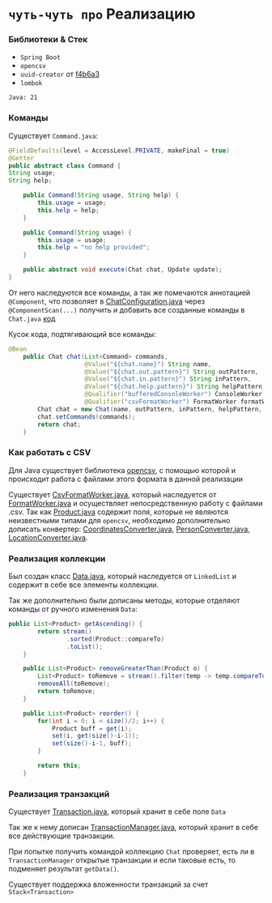 # `чуть-чуть про` Реализацию

### Библиотеки & Стек

+ `Spring Boot`
+ `opencsv`
+ `uuid-creator` от [f4b6a3](https://github.com/f4b6a3)
+ `lombok`

`Java: 21`

### Команды

Существует `Command.java`:
```java
@FieldDefaults(level = AccessLevel.PRIVATE, makeFinal = true)
@Getter
public abstract class Command {
String usage;
String help;

    public Command(String usage, String help) {
        this.usage = usage;
        this.help = help;
    }

    public Command(String usage) {
        this.usage = usage;
        this.help = "no help provided";
    }

    public abstract void execute(Chat chat, Update update);
}

```

От него наследуются все команды, а так же помечаются аннотацией `@Component`, что позволяет в [ChatConfiguration.java](src/main/java/com/serezka/lab5/configuration/chat/ChatConfiguration.java) через `@ComponentScan(...)` получить и добавить все созданные команды в `Chat.java` 
[код](src/main/java/com/serezka/lab5/chat/hahdler/Chat.java)

Кусок кода, подтягивающий все команды:

```java
@Bean
    public Chat chat(List<Command> commands,
                     @Value("${chat.name}") String name,
                     @Value("${chat.out.pattern}") String outPattern,
                     @Value("${chat.in.pattern}") String inPattern,
                     @Value("${chat.help.pattern}") String helpPattern,
                     @Qualifier("bufferedConsoleWorker") ConsoleWorker console,
                     @Qualifier("csvFormatWorker") FormatWorker formatWorker) {
        Chat chat = new Chat(name, outPattern, inPattern, helpPattern, console, formatWorker);
        chat.setCommands(commands);
        return chat;
    }
```

### Как работать с CSV

Для Java существует библиотека [opencsv](https://opencsv.sourceforge.net/), с помощью которой и
происходит работа с файлами этого формата в данной реализации

Существует [CsvFormatWorker.java](src/main/java/com/serezka/lab5/chat/io/format/CsvFormatWorker.java),
который наследуется от [FormatWorker.java](src/main/java/com/serezka/lab5/chat/io/format/FormatWorker.java)
и осуществляет непосредственную работу с файлами .csv. Так как
[Product.java](src/main/java/com/serezka/lab5/chat/object/Product.java) содержит поля, которые не являются
неизвестными типами для `opencsv`, необходимо дополнительно дописать конвертер:
[CoordinatesConverter.java](src/main/java/com/serezka/lab5/chat/io/format/converter/CoordinatesConverter.java),
[PersonConverter.java](src/main/java/com/serezka/lab5/chat/io/format/converter/PersonConverter.java),
[LocationConverter.java](src/main/java/com/serezka/lab5/chat/io/format/converter/LocationConverter.java).

### Реализация коллекции

Был создан класс [Data.java](src/main/java/com/serezka/lab5/chat/user/Data.java), который наследуется от 
`LinkedList` и содержит в себе все элементы коллекции.

Так же дополнительно были дописаны методы, которые отделяют команды от
ручного изменения `Data`:

```java
public List<Product> getAscending() {
        return stream()
                .sorted(Product::compareTo)
                .toList();
    }

    public List<Product> removeGreaterThan(Product o) {
        List<Product> toRemove = stream().filter(temp -> temp.compareTo(o) > 0).toList();
        removeAll(toRemove);
        return toRemove;
    }

    public List<Product> reorder() {
        for(int i = 0; i < size()/2; i++) {
            Product buff = get(i);
            set(i, get(size()-i-1));
            set(size()-i-1, buff);
        }

        return this;
    }
```

### Реализация транзакций

Существует [Transaction.java](src/main/java/com/serezka/lab5/chat/transaction/Transaction.java), который хранит в себе поле `Data`

Так же к нему дописан [TransactionManager.java](src/main/java/com/serezka/lab5/chat/transaction/TransactionManager.java),
который хранит в себе все действующие транзакции.

При попытке получить командой коллекцию `Chat` проверяет, есть ли в `TransactionManager`
открытые транзакции и если таковые есть, то подменяет результат `getData()`.

Существует поддержка вложенности транзакций за счет `Stack<Transaction>`
